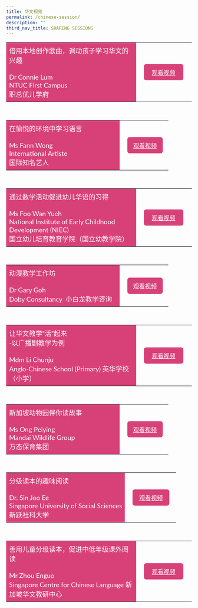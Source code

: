 ```yaml
---
title: 华文视频
permalink: /chinese-session/
description: ""
third_nav_title: SHARING SESSIONS
---
```

<style>
    .btn1{
    font-size: 16px;
    font-family:Lato,sans-serif;
    background-color: #d84178;
    padding: 10px 13px;
    margin: -5px 13px;
    border-radius: 6px;
    width: 60%;
    text-align: center;
    display:block;
    }
     .btn1:hover {
background-color: lightgrey;!important;
}
.content a {
margin-bottom:0rem;
text-decoration:none;
}
@media only screen and (max-width: 600px) {
    .btn1 {
      width:74%
    }
}
</style>

<table style="border-collapse: collapse;
  width: 100%;">
  <tbody><tr>
    <td style="border: none; width: 70%;
  text-align: left;padding: 8px;background-color:#d84178;color:#fff;font-family:Lato,sans-serif;font-size: 18px;">借用本地创作歌曲，调动孩子学习华文的兴趣<br><br>
Dr Connie Lum<br>
NTUC First Campus<br>
职总优儿学府
            </td>
    <td style="border: none;
  text-align: left;padding: 8px;width: 30%;font-family:Lato,sans-serif;">
 <a href="/sc-cl-ms-dr-connie-lum/" class="btn1" style="color:#fff;">观看视频</a>
</td>
    </tr>
</tbody></table>
<br>
<table style="border-collapse: collapse;
  width: 100%;">
  <tbody><tr>
    <td style="border: none; width: 70%;
  text-align: left;padding: 8px;background-color:#d84178;color:#fff;font-family:Lato,sans-serif;font-size: 18px;">在愉悦的环境中学习语言<br><br>
Ms Fann Wong<br>
International Artiste<br>
国际知名艺人
            </td>
    <td style="border: none;
  text-align: left;padding: 8px;width: 30%;font-family:Lato,sans-serif;">
 <a href="/sc-cl-ms-fann-wong/" class="btn1" style="color:#fff;">观看视频</a>
</td>
    </tr>
</tbody></table>

<br>
<table style="border-collapse: collapse;
  width: 100%;">
  <tbody><tr>
    <td style="border: none; width: 70%;
  text-align: left;padding: 8px;background-color:#d84178;color:#fff;font-family:Lato,sans-serif;font-size: 18px;">通过数学活动促进幼儿华语的习得<br><br>
Ms Foo Wan Yueh<br>
National Institute of Early Childhood Development (NIEC)<br>
国立幼儿培育教育学院（国立幼教学院）
            </td>
    <td style="border: none;
  text-align: left;padding: 8px;width: 30%;font-family:Lato,sans-serif;">
 <a href="/sc-cl-ms-foo-wan-yueh/" class="btn1" style="color:#fff;">观看视频</a>
</td>
    </tr>
</tbody></table>
<br>
<table style="border-collapse: collapse;
  width: 100%;">
  <tbody><tr>
    <td style="border: none; width: 70%;
  text-align: left;padding: 8px;background-color:#d84178;color:#fff;font-family:Lato,sans-serif;font-size: 18px;">动漫教学工作坊<br><br>
Dr Gary Goh<br>
Doby Consultancy &nbsp;小白龙教学咨询
            </td>
    <td style="border: none;
  text-align: left;padding: 8px;width: 30%;font-family:Lato,sans-serif;">
 <a href="/sc-cl-dr-gary-goh/" class="btn1" style="color:#fff;">观看视频</a>
</td>
    </tr>
</tbody></table>

<br>
<table style="border-collapse: collapse;
  width: 100%;">
  <tbody><tr>
    <td style="border: none; width: 70%;
  text-align: left;padding: 8px;background-color:#d84178;color:#fff;font-family:Lato,sans-serif;font-size: 18px;">让华文教学“活”起来
<br>-以广播剧教学为例<br><br>
Mdm Li Chunju<br>
Anglo-Chinese School (Primary) 英华学校（小学）
            </td>
    <td style="border: none;
  text-align: left;padding: 8px;width: 30%;font-family:Lato,sans-serif;">
 <a href="/sc-cl-mdm-li-chunju/" class="btn1" style="color:#fff;">观看视频</a>
</td>
    </tr>
</tbody></table>

<br>
<table style="border-collapse: collapse;
  width: 100%;">
  <tbody><tr>
    <td style="border: none; width: 70%;
  text-align: left;padding: 8px;background-color:#d84178;color:#fff;font-family:Lato,sans-serif;font-size: 18px;">新加坡动物园伴你读故事<br><br>
Ms Ong Peiying<br>
Mandai Wildlife Group<br>
万态保育集团
            </td>
    <td style="border: none;
  text-align: left;padding: 8px;width: 30%;font-family:Lato,sans-serif;">
 <a href="/sc-cl-ms-ong-peiying/" class="btn1" style="color:#fff;">观看视频</a>
</td>
    </tr>
</tbody></table>

<br>
<table style="border-collapse: collapse;
  width: 100%;">
  <tbody><tr>
    <td style="border: none; width: 70%;
  text-align: left;padding: 8px;background-color:#d84178;color:#fff;font-family:Lato,sans-serif;font-size: 18px;">分级读本的趣味阅读<br><br>
Dr. Sin Joo Ee<br>
Singapore University of Social Sciences<br>
新跃社科大学
            </td>
    <td style="border: none;
  text-align: left;padding: 8px;width: 30%;font-family:Lato,sans-serif;">
 <a href="/sc-cl-dr-sin-joo-ee/" class="btn1" style="color:#fff;">观看视频</a>
</td>
    </tr>
</tbody></table>

<br>
<table style="border-collapse: collapse;
  width: 100%;">
  <tbody><tr>
    <td style="border: none; width: 70%;
  text-align: left;padding: 8px;background-color:#d84178;color:#fff;font-family:Lato,sans-serif;font-size: 18px;">善用儿童分级读本，促进中低年级课外阅读<br><br>
Mr Zhou Enguo<br>
Singapore Centre for Chinese Language 新加坡华文教研中心
            </td>
    <td style="border: none;
  text-align: left;padding: 8px;width: 30%;font-family:Lato,sans-serif;">
 <a href="/sc-ml-mr-zhou-enguo/" class="btn1" style="color:#fff;">观看视频</a>
</td>
    </tr>
</tbody></table>